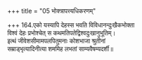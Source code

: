 +++
title = "05 भोक्त्रापत्त्यधिकरणम्"

+++
164.एको यस्यापि देहस्स भवति विविधानन्दुःखैकभोक्ता  
विश्वं देहः प्रभोश्चेत् स कथमतिपतेद्विश्वदुःखानुभूतिम्।  
इत्थं जीवेशसीमामपलपितुमनाः कोशभाजा श्रुतीनां  
सम्राड्भृत्यादिनीत्या शममिह लभतां साम्यवैषम्यदर्शी॥